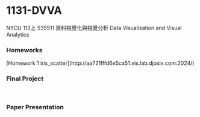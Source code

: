 <h1>1131-DVVA</h1>
NYCU 113上 535511 資料視覺化與視覺分析 Data Visualization and Visual Analytics
<br/>
<h3>Homeworks</h3>
[Homework 1 iris_scatter](http://aa721fffd6e5ca51.vis.lab.djosix.com:2024/)
<br/>
<h3>Final Project</h3>
<br/>
<h3>Paper Presentation</h3>
<br/>
